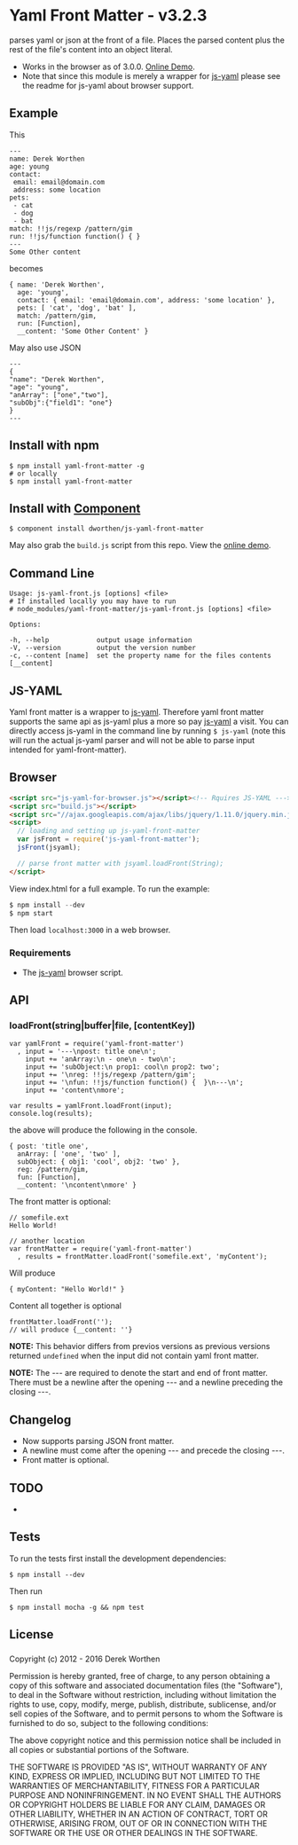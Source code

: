 # Yaml Front Matter - v3.2.3

parses yaml or json at the front of a file. Places the parsed content plus the rest of the file's content into an object literal.

- Works in the browser as of 3.0.0. [Online Demo](http://js-yaml-example.derekworthen.com).
- Note that since this module is merely a wrapper for [js-yaml](https://github.com/nodeca/js-yaml) please see the readme for js-yaml about browser support.

## Example

This

    ---
    name: Derek Worthen
    age: young
    contact:
     email: email@domain.com
     address: some location
    pets:
     - cat
     - dog
     - bat
    match: !!js/regexp /pattern/gim
    run: !!js/function function() { }
    ---
    Some Other content

becomes

    { name: 'Derek Worthen',
      age: 'young',
      contact: { email: 'email@domain.com', address: 'some location' },
      pets: [ 'cat', 'dog', 'bat' ],
      match: /pattern/gim,
      run: [Function],
      __content: 'Some Other Content' }

May also use JSON

    ---
    {
    "name": "Derek Worthen",
    "age": "young",
    "anArray": ["one","two"],
    "subObj":{"field1": "one"}
    }
    ---

## Install with npm

    $ npm install yaml-front-matter -g
    # or locally
    $ npm install yaml-front-matter

## Install with [Component](https://github.com/component/component)

    $ component install dworthen/js-yaml-front-matter

May also grab the `build.js` script from this repo. View the [online demo](http://js-yaml-example.derekworthen.com).

## Command Line

    Usage: js-yaml-front.js [options] <file>
    # If installed locally you may have to run
    # node_modules/yaml-front-matter/js-yaml-front.js [options] <file>

    Options:

    -h, --help            output usage information
    -V, --version         output the version number
    -c, --content [name]  set the property name for the files contents [__content]

## JS-YAML

Yaml front matter is a wrapper to [js-yaml](https://github.com/nodeca/js-yaml). Therefore yaml front matter supports the same api as js-yaml plus a more so pay [js-yaml](https://github.com/nodeca/js-yaml) a visit. You can directly access js-yaml in the command line by running `$ js-yaml` (note this will run the actual js-yaml parser and will not be able to parse input intended for yaml-front-matter).

## Browser

```html
<script src="js-yaml-for-browser.js"></script><!-- Rquires JS-YAML --->
<script src="build.js"></script>
<script src="//ajax.googleapis.com/ajax/libs/jquery/1.11.0/jquery.min.js"></script>
<script>
  // loading and setting up js-yaml-front-matter
  var jsFront = require('js-yaml-front-matter');
  jsFront(jsyaml);

  // parse front matter with jsyaml.loadFront(String);
</script>
```

View index.html for a full example. To run the example:

```js
$ npm install --dev
$ npm start
```

Then load `localhost:3000` in a web browser.

### Requirements

- The [js-yaml](https://github.com/nodeca/js-yaml) browser script.

## API

### loadFront(string|buffer|file, [contentKey])

    var yamlFront = require('yaml-front-matter')
      , input = '---\npost: title one\n';
        input += 'anArray:\n - one\n - two\n';
        input += 'subObject:\n prop1: cool\n prop2: two';
        input += '\nreg: !!js/regexp /pattern/gim';
        input += '\nfun: !!js/function function() {  }\n---\n';
        input += 'content\nmore';

    var results = yamlFront.loadFront(input);
    console.log(results);

the above will produce the following in the console.

    { post: 'title one',
      anArray: [ 'one', 'two' ],
      subObject: { obj1: 'cool', obj2: 'two' },
      reg: /pattern/gim,
      fun: [Function],
      __content: '\ncontent\nmore' }

The front matter is optional:

    // somefile.ext
    Hello World!

    // another location
    var frontMatter = require('yaml-front-matter')
      , results = frontMatter.loadFront('somefile.ext', 'myContent');

Will produce

    { myContent: "Hello World!" }

Content all together is optional

    frontMatter.loadFront('');
    // will produce {__content: ''}

__NOTE:__ This behavior differs from previos versions as previous versions returned `undefined` when the input did not contain yaml front matter.

__NOTE:__ The --- are required to denote the start and end of front matter. There must be a newline after the opening --- and a newline preceding the closing ---.

## Changelog

- Now supports parsing JSON front matter.
- A newline must come after the opening --- and precede the closing ---.
- Front matter is optional.

## TODO

-

## Tests

To run the tests first install the development dependencies:

    $ npm install --dev

Then run

    $ npm install mocha -g && npm test

## License

###

Copyright (c) 2012 - 2016 Derek Worthen

Permission is hereby granted, free of charge, to any person obtaining a copy of this software and associated documentation files (the "Software"), to deal in the Software without restriction, including without limitation the rights to use, copy, modify, merge, publish, distribute, sublicense, and/or sell copies of the Software, and to permit persons to whom the Software is furnished to do so, subject to the following conditions:

The above copyright notice and this permission notice shall be included in all copies or substantial portions of the Software.

THE SOFTWARE IS PROVIDED "AS IS", WITHOUT WARRANTY OF ANY KIND, EXPRESS OR IMPLIED, INCLUDING BUT NOT LIMITED TO THE WARRANTIES OF MERCHANTABILITY, FITNESS FOR A PARTICULAR PURPOSE AND NONINFRINGEMENT. IN NO EVENT SHALL THE AUTHORS OR COPYRIGHT HOLDERS BE LIABLE FOR ANY CLAIM, DAMAGES OR OTHER LIABILITY, WHETHER IN AN ACTION OF CONTRACT, TORT OR OTHERWISE, ARISING FROM, OUT OF OR IN CONNECTION WITH THE SOFTWARE OR THE USE OR OTHER DEALINGS IN THE SOFTWARE.
